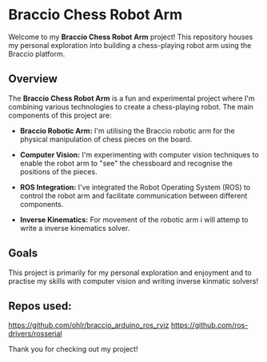 # Braccio Chess Robot Arm

Welcome to my **Braccio Chess Robot Arm** project! This repository houses my personal exploration into building a chess-playing robot arm using the Braccio platform.

## Overview

The **Braccio Chess Robot Arm** is a fun and experimental project where I'm combining various technologies to create a chess-playing robot. The main components of this project are:

- **Braccio Robotic Arm:** I'm utilising the Braccio robotic arm for the physical manipulation of chess pieces on the board.

- **Computer Vision:** I'm experimenting with computer vision techniques to enable the robot arm to "see" the chessboard and recognise the positions of the pieces.

- **ROS Integration:** I've integrated the Robot Operating System (ROS) to control the robot arm and facilitate communication between different components.

- **Inverse Kinematics:** For movement of the robotic arm i will attemp to write a inverse kinematics solver.

## Goals

This project is primarily for my personal exploration and enjoyment and to practise my skills with computer vision and writing inverse kinmatic solvers!



## Repos used:

https://github.com/ohlr/braccio_arduino_ros_rviz
https://github.com/ros-drivers/rosserial

Thank you for checking out my project!






